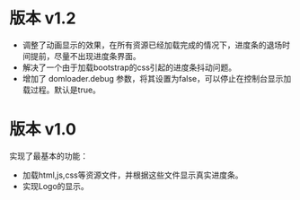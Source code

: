 # 版本 v1.2   
   
* 调整了动画显示的效果，在所有资源已经加载完成的情况下，进度条的退场时间提前，尽量不出现进度条界面。   
* 解决了一个由于加载bootstrap的css引起的进度条抖动问题。 
* 增加了 domloader.debug 参数，将其设置为false，可以停止在控制台显示加载过程。默认是true。  
   
# 版本 v1.0   
   
实现了最基本的功能：  
* 加载html,js,css等资源文件，并根据这些文件显示真实进度条。   
* 实现Logo的显示。   